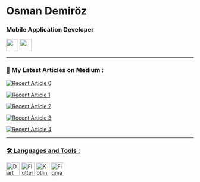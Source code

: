 <h1 >Osman Demiröz</h1>
<h3 >Mobile Application Developer</h3>
<p align="left"> 
<a href="https://www.linkedin.com/in/osmandemiroz/" target="_blank" rel="noreferrer"><img src="https://raw.githubusercontent.com/danielcranney/readme-generator/main/public/icons/socials/linkedin.svg" width="32" height="32" /></a> <a href="http://www.medium.com/@bedirhanssaglam" target="_blank" rel="noreferrer"><img src="https://raw.githubusercontent.com/danielcranney/readme-generator/main/public/icons/socials/medium.svg" width="32" height="32" /></a>

---


### 📖 My Latest Articles on Medium :

<a target="_blank" href="https://github-readme-medium-recent-article.vercel.app/medium/@osmandemiroz/0"><img src="https://github-readme-medium-recent-article.vercel.app/medium/@osmandemiroz/0" alt="Recent Article 0">  
  
<a target="_blank" href="https://github-readme-medium-recent-article.vercel.app/medium/@osmandemiroz/1"><img src="https://github-readme-medium-recent-article.vercel.app/medium/@osmandemiroz/1" alt="Recent Article 1">   
  
<a target="_blank" href="https://github-readme-medium-recent-article.vercel.app/medium/@osmandemiroz/2"><img src="https://github-readme-medium-recent-article.vercel.app/medium/@osmandemiroz/2" alt="Recent Article 2">   
  
<a target="_blank" href="https://github-readme-medium-recent-article.vercel.app/medium/@osmandemiroz/3"><img src="https://github-readme-medium-recent-article.vercel.app/medium/@osmandemiroz/3" alt="Recent Article 3"> 
    
<a target="_blank" href="https://github-readme-medium-recent-article.vercel.app/medium/@osmandemiroz/4"><img src="https://github-readme-medium-recent-article.vercel.app/medium/@osmandemiroz/4" alt="Recent Article 4"> 
  
---

### 🛠️ Languages and Tools :

<p align="left"> <a href="https://dart.dev/" target="_blank" rel="noreferrer"><img src="https://raw.githubusercontent.com/danielcranney/readme-generator/main/public/icons/skills/dart-colored.svg" width="36" height="36" alt="Dart" /></a> <a href="https://flutter.dev/" target="_blank" rel="noreferrer"><img src="https://raw.githubusercontent.com/danielcranney/readme-generator/main/public/icons/skills/flutter-colored.svg" width="36" height="36" alt="Flutter" /></a> <a href="https://kotlinlang.org/" target="_blank" rel="noreferrer"><img src="https://raw.githubusercontent.com/danielcranney/readme-generator/main/public/icons/skills/kotlin-colored.svg" width="36" height="36" alt="Kotlin" /></a> <a href="https://www.figma.com/" target="_blank" rel="noreferrer"><img src="https://raw.githubusercontent.com/danielcranney/readme-generator/main/public/icons/skills/figma-colored.svg" width="36" height="36" alt="Figma" /></a> </p> 
